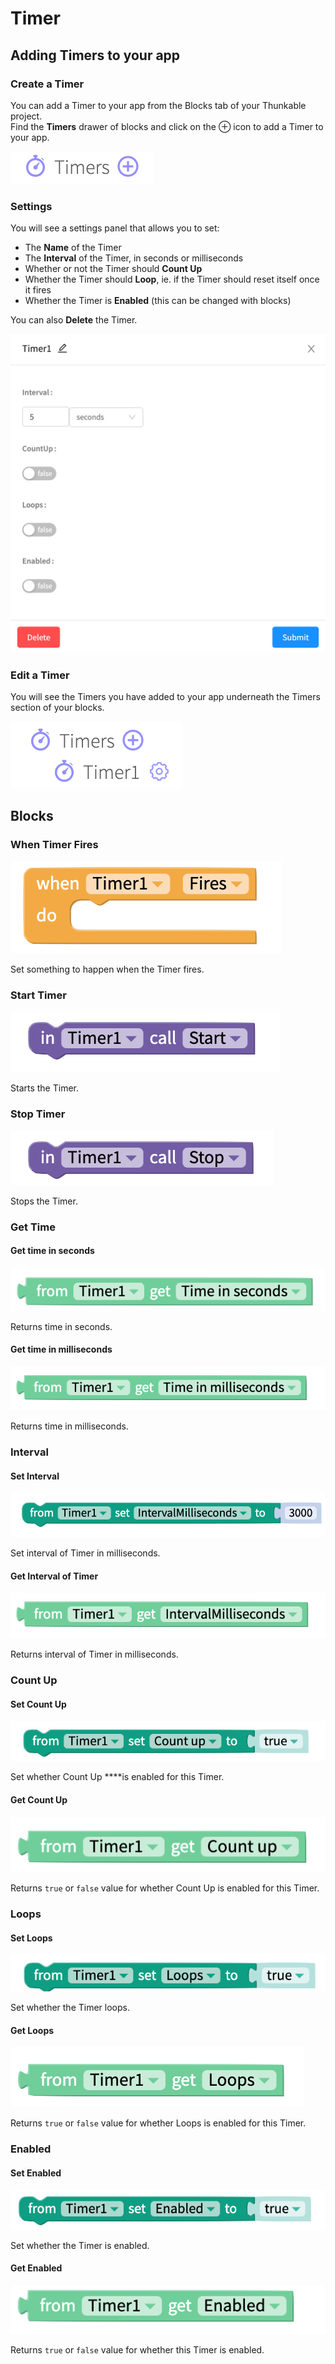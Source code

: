 # Timer

## Adding Timers to your app

### Create a Timer

You can add a Timer to your app from the Blocks tab of your Thunkable project.  
Find the **Timers** drawer of blocks and click on the ⊕ icon to add a Timer to your app.

![](.gitbook/assets/timers.png)

### Settings

You will see a settings panel that allows you to set:

* The **Name** of the Timer
* The **Interval** of the Timer, in seconds or milliseconds
* Whether or not the Timer should **Count Up**
* Whether the Timer should **Loop**, ie. if the Timer should reset itself once it fires
* Whether the Timer is **Enabled** \(this can be changed with blocks\)

You can also **Delete** the Timer.

![](.gitbook/assets/timerdialouge.png)

### Edit a Timer

You will see the Timers you have added to your app underneath the Timers section of your blocks.

![](.gitbook/assets/timers-menu.png)

## Blocks

### When Timer Fires

![](.gitbook/assets/whentimerfires.png)

Set something to happen when the Timer fires.

### Start Timer

![](.gitbook/assets/newtimerblocks-start.png)

Starts the Timer.

### Stop Timer

![](.gitbook/assets/newtimerblocks-stop.png)

Stops the Timer.

### Get Time

#### Get time in seconds

![](.gitbook/assets/newtimerblocks-get-time-seconds.png)

Returns time in seconds.

#### Get time in milliseconds

![](.gitbook/assets/newtimerblocks-get-time-milliseconds.png)

Returns time in milliseconds.

### Interval

#### Set Interval

![](.gitbook/assets/newtimerblocks-set-interval.png)

Set interval of Timer in milliseconds.

#### Get Interval of Timer

![](.gitbook/assets/image%20%28170%29.png)

Returns interval of Timer in milliseconds.

### Count Up

#### Set Count Up

![](.gitbook/assets/newtimerblocks-set-countup.png)

Set whether Count Up ****is enabled for this Timer.

#### Get Count Up

![](.gitbook/assets/newtimerblocks-get-countup.png)

Returns `true` or `false` value for whether Count Up is enabled for this Timer.

### Loops

#### Set Loops

![](.gitbook/assets/newtimerblocks-setloops.png)

Set whether the Timer loops.

#### Get Loops

![](.gitbook/assets/newtimerblocks-get-loops.png)

Returns `true` or `false` value for whether Loops is enabled for this Timer.

### Enabled

#### Set Enabled

![](.gitbook/assets/newtimerblocks-set-enabled.png)

Set whether the Timer is enabled.

#### Get Enabled

![](.gitbook/assets/newtimerblocks-get-enabled.png)

Returns `true` or `false` value for whether this Timer is enabled.


